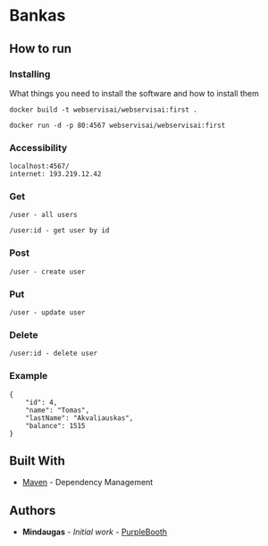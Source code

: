 # Bankas

## How to run

### Installing

What things you need to install the software and how to install them

```
docker build -t webservisai/webservisai:first .

docker run -d -p 80:4567 webservisai/webservisai:first
```

### Accessibility


```
localhost:4567/
internet: 193.219.12.42
```


### Get
```
/user - all users

/user:id - get user by id
```

### Post
```
/user - create user
```

### Put
```
/user - update user
```

### Delete
```
/user:id - delete user
```


### Example

```
{
    "id": 4,
    "name": "Tomas",
    "lastName": "Akvaliauskas",
    "balance": 1515
}
```


## Built With

* [Maven](https://maven.apache.org/) - Dependency Management

## Authors

* **Mindaugas** - *Initial work* - [PurpleBooth](https://github.com/mindaugasciulada/Bankas)